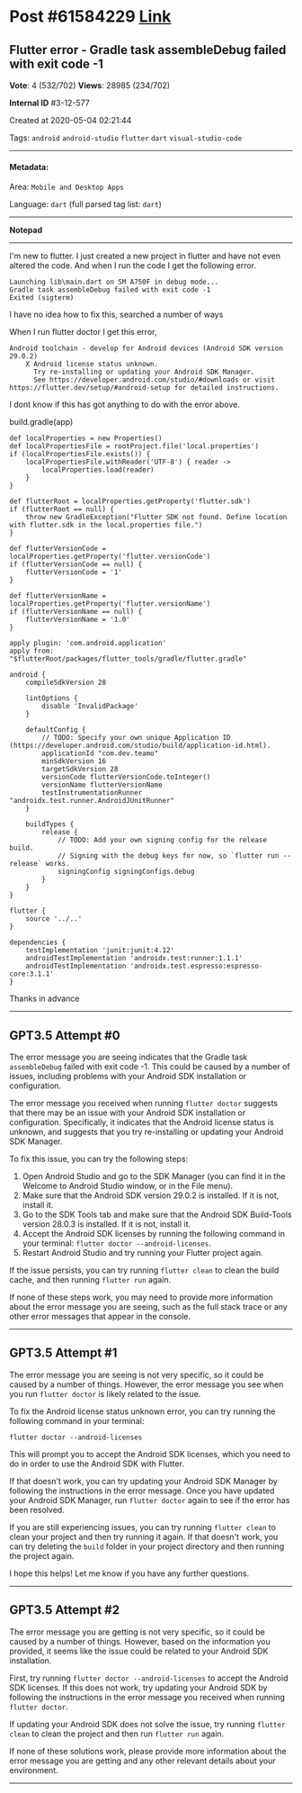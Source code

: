 
# Post \#61584229 [Link](https://stackoverflow.com/questions/61584229/)

## Flutter error - Gradle task assembleDebug failed with exit code -1

**Vote**: 4 (532/702) **Views**: 28985 (234/702) 

**Internal ID** \#3-12-577

Created at 2020-05-04 02:21:44

Tags: `android` `android-studio` `flutter` `dart` `visual-studio-code`

----------

#### Metadata:

Area: `Mobile and Desktop Apps`

Language: `dart` (full parsed tag list: `dart`)

----------

**Notepad**


----------

I'm new to flutter. I just created a new project in flutter and have not even altered the code.
And when I run the code I get the following error.

```
Launching lib\main.dart on SM A750F in debug mode...
Gradle task assembleDebug failed with exit code -1
Exited (sigterm)
```


I have no idea how to fix this, searched a number of ways

When I run flutter doctor I get this error,

```
Android toolchain - develop for Android devices (Android SDK version 29.0.2)
    X Android license status unknown.
      Try re-installing or updating your Android SDK Manager.
      See https://developer.android.com/studio/#downloads or visit https://flutter.dev/setup/#android-setup for detailed instructions.
```


I dont know if this has got anything to do with the error above.

build.gradle(app) 

```
def localProperties = new Properties()
def localPropertiesFile = rootProject.file('local.properties')
if (localPropertiesFile.exists()) {
    localPropertiesFile.withReader('UTF-8') { reader ->
        localProperties.load(reader)
    }
}

def flutterRoot = localProperties.getProperty('flutter.sdk')
if (flutterRoot == null) {
    throw new GradleException("Flutter SDK not found. Define location with flutter.sdk in the local.properties file.")
}

def flutterVersionCode = localProperties.getProperty('flutter.versionCode')
if (flutterVersionCode == null) {
    flutterVersionCode = '1'
}

def flutterVersionName = localProperties.getProperty('flutter.versionName')
if (flutterVersionName == null) {
    flutterVersionName = '1.0'
}

apply plugin: 'com.android.application'
apply from: "$flutterRoot/packages/flutter_tools/gradle/flutter.gradle"

android {
    compileSdkVersion 28

    lintOptions {
        disable 'InvalidPackage'
    }

    defaultConfig {
        // TODO: Specify your own unique Application ID (https://developer.android.com/studio/build/application-id.html).
        applicationId "com.dev.teamo"
        minSdkVersion 16
        targetSdkVersion 28
        versionCode flutterVersionCode.toInteger()
        versionName flutterVersionName
        testInstrumentationRunner "androidx.test.runner.AndroidJUnitRunner"
    }

    buildTypes {
        release {
            // TODO: Add your own signing config for the release build.
            // Signing with the debug keys for now, so `flutter run --release` works.
            signingConfig signingConfigs.debug
        }
    }
}

flutter {
    source '../..'
}

dependencies {
    testImplementation 'junit:junit:4.12'
    androidTestImplementation 'androidx.test:runner:1.1.1'
    androidTestImplementation 'androidx.test.espresso:espresso-core:3.1.1'
}
```


Thanks in advance


----------
        
## GPT3.5 Attempt \#0

The error message you are seeing indicates that the Gradle task `assembleDebug` failed with exit code -1. This could be caused by a number of issues, including problems with your Android SDK installation or configuration.

The error message you received when running `flutter doctor` suggests that there may be an issue with your Android SDK installation or configuration. Specifically, it indicates that the Android license status is unknown, and suggests that you try re-installing or updating your Android SDK Manager.

To fix this issue, you can try the following steps:

1. Open Android Studio and go to the SDK Manager (you can find it in the Welcome to Android Studio window, or in the File menu).
2. Make sure that the Android SDK version 29.0.2 is installed. If it is not, install it.
3. Go to the SDK Tools tab and make sure that the Android SDK Build-Tools version 28.0.3 is installed. If it is not, install it.
4. Accept the Android SDK licenses by running the following command in your terminal: `flutter doctor --android-licenses`.
5. Restart Android Studio and try running your Flutter project again.

If the issue persists, you can try running `flutter clean` to clean the build cache, and then running `flutter run` again.

If none of these steps work, you may need to provide more information about the error message you are seeing, such as the full stack trace or any other error messages that appear in the console.

--------

## GPT3.5 Attempt \#1

The error message you are seeing is not very specific, so it could be caused by a number of things. However, the error message you see when you run `flutter doctor` is likely related to the issue.

To fix the Android license status unknown error, you can try running the following command in your terminal:

```
flutter doctor --android-licenses
```

This will prompt you to accept the Android SDK licenses, which you need to do in order to use the Android SDK with Flutter.

If that doesn't work, you can try updating your Android SDK Manager by following the instructions in the error message. Once you have updated your Android SDK Manager, run `flutter doctor` again to see if the error has been resolved.

If you are still experiencing issues, you can try running `flutter clean` to clean your project and then try running it again. If that doesn't work, you can try deleting the `build` folder in your project directory and then running the project again.

I hope this helps! Let me know if you have any further questions.

--------

## GPT3.5 Attempt \#2

The error message you are getting is not very specific, so it could be caused by a number of things. However, based on the information you provided, it seems like the issue could be related to your Android SDK installation.

First, try running `flutter doctor --android-licenses` to accept the Android SDK licenses. If this does not work, try updating your Android SDK by following the instructions in the error message you received when running `flutter doctor`.

If updating your Android SDK does not solve the issue, try running `flutter clean` to clean the project and then run `flutter run` again.

If none of these solutions work, please provide more information about the error message you are getting and any other relevant details about your environment.

--------
